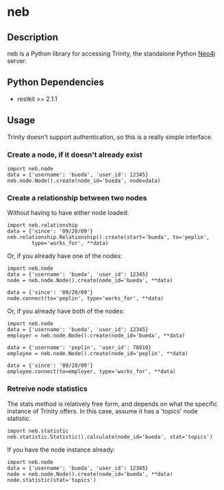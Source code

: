neb
==============

## Description

neb is a Python library for accessing Trinity, the standalone Python
[Neo4j](http://neo4j.org) server.


## Python Dependencies

* restkit >= 2.1.1

## Usage

Trinity doesn't support authentication, so this is a really simple interface.

### Create a node, if it doesn't already exist

    import neb.node
    data = {'username': 'bueda', 'user_id': 12345}
    neb.node.Node().create(node_id='bueda', node=data)

### Create a relationship between two nodes

Without having to have either node loaded:

    import neb.relationship
    data = {'since': '09/20/09'}
    neb.relationship.Relationship().create(start='bueda', to='peplin',
            type='works_for', **data)

Or, if you already have one of the nodes:

    import neb.node
    data = {'username': 'bueda', 'user_id': 12345}
    node = neb.node.Node().create(node_id='bueda', **data)

    data = {'since': '09/20/09'}
    node.connect(to='peplin', type='works_for', **data)

Or, if you already have both of the nodes:

    import neb.node
    data = {'username': 'bueda', 'user_id': 12345}
    employer = neb.node.Node().create(node_id='bueda', **data)

    data = {'username': 'peplin', 'user_id': 78910}
    employee = neb.node.Node().create(node_id='peplin', **data)

    data = {'since': '09/20/09'}
    employee.connect(to=employer, type='works_for', **data)

### Retreive node statistics

The stats method is relatively free form, and depends on what the specific
instance of Trinity offers. In this case, assume it has a 'topics' node
statistic.

    import neb.statistic 
    neb.statistic.Statistic().calculate(node_id='bueda', stat='topics')

If you have the node instance already:

    import neb.node
    data = {'username': 'bueda', 'user_id': 12345}
    node = neb.node.Node().create(node_id='bueda', **data)
    node.statistic(stat='topics')
